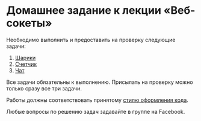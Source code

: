# Домашнее задание к лекции «Веб-сокеты»

Необходимо выполнить и предоставить на проверку следующие задачи:

1. [Шарики](./bubbles/)
2. [Счетчик](./counter/)
3. [Чат](./chat/)

Все задачи обязательны к выполнению. Присылать на проверку можно только сразу все три задачи.

Работы должны соответствовать принятому [стилю оформления кода](https://netology-university.bitbucket.io/codestyle/).

Любые вопросы по решению задач задавайте в группе на Facebook.
